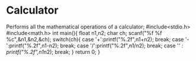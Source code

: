 # Calculator
Performs all the mathematical operations of a calculator;
#include<stdio.h>
#include<math.h>
int main(){
    float n1,n2;
    char ch;
    scanf("%f %f %c",&n1,&n2,&ch);
    switch(ch){
        case '+':printf("%.2f",n1+n2);
        break;
        case '-':printf("%.2f",n1-n2);
        break;
        case '/':printf("%.2f",n1/n2);
        break;
        case '*' : printf("%.2f",n1*n2);
        break;
    } return 0;
}
